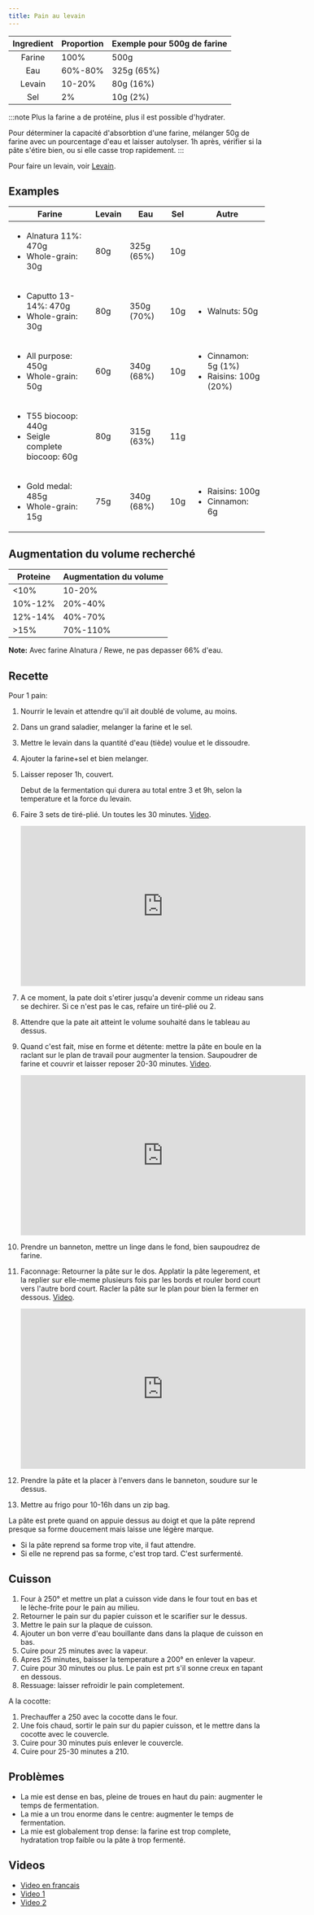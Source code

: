 ```yaml
---
title: Pain au levain
---
```


| Ingredient | Proportion | Exemple pour 500g de farine |
| :--------: | :--------- | :-------------------------- |
| Farine     | 100%       | 500g                        |
| Eau        | 60%-80%    | 325g (65%)                  |
| Levain     | 10-20%     | 80g (16%)                   |
| Sel        | 2%         | 10g (2%)                    |

:::note
Plus la farine a de protéine, plus il est possible d'hydrater.

Pour déterminer la capacité d'absorbtion d'une farine, mélanger 50g de
farine avec un pourcentage d'eau et laisser autolyser. 1h après,
vérifier si la pâte s'étire bien, ou si elle casse trop rapidement.
:::

Pour faire un levain, voir [Levain](levain.md).

## Examples

<table>
<thead>
  <tr>
    <th>Farine</th>
    <th>Levain</th>
    <th>Eau</th>
    <th>Sel</th>
    <th>Autre</th>
  </tr>
</thead>
<tbody>
<tr>
    <td>
      <ul>
        <li>
          Alnatura 11%: 470g
        </li>
        <li>
          Whole-grain: 30g
        </li>
      </ul>
    </td>
    <td>80g</td>
    <td>325g (65%)</td>
    <td>10g</td>
    <td>
    </td>
  </tr>
  <tr>
    <td>
      <ul>
        <li>
          Caputto 13-14%: 470g
        </li>
        <li>
          Whole-grain: 30g
        </li>
      </ul>
    </td>
    <td>80g</td>
    <td>350g (70%)</td>
    <td>10g</td>
    <td>
      <ul>
        <li>
          Walnuts: 50g
        </li>
      </ul>
    </td>
  </tr>
  <tr>
    <td>
      <ul>
        <li>
          All purpose: 450g
        </li>
        <li>
          Whole-grain: 50g
        </li>
      </ul>
    </td>
    <td>60g</td>
    <td>340g (68%)</td>
    <td>10g</td>
    <td>
      <ul>
        <li>Cinnamon: 5g (1%)</li>
        <li>Raisins: 100g (20%)</li>
      </ul>
    </td>
  </tr>
  <tr>
    <td>
      <ul>
        <li>
          T55 biocoop: 440g
        </li>
        <li>
          Seigle complete biocoop: 60g
        </li>
      </ul>
    </td>
    <td>80g</td>
    <td>315g (63%)</td>
    <td>11g</td>
    <td>
    </td>
  </tr>
  <tr>
    <td>
      <ul>
        <li>
          Gold medal: 485g
        </li>
        <li>
          Whole-grain: 15g
        </li>
      </ul>
    </td>
    <td>75g</td>
    <td>340g (68%)</td>
    <td>10g</td>
    <td>
      <ul>
        <li>
          Raisins: 100g
        </li>
        <li>
          Cinnamon: 6g
        </li>
      </ul>
    </td>
  </tr>
</tbody>
</table>

## Augmentation du volume recherché

| Proteine | Augmentation du volume |
| -------- | ---------------------- |
| <10%     | 10-20%                 |
| 10%-12%  | 20%-40%                |
| 12%-14%  | 40%-70%                |
| >15%     | 70%-110%               |

**Note:** Avec farine Alnatura / Rewe, ne pas depasser 66% d'eau.

## Recette

Pour 1 pain:

1.  Nourrir le levain et attendre qu'il ait doublé de volume, au moins.
1.  Dans un grand saladier, melanger la farine et le sel.
1.  Mettre le levain dans la quantité d'eau (tiède) voulue et le dissoudre.
1.  Ajouter la farine+sel et bien melanger.
1.  Laisser reposer 1h, couvert.

    Debut de la fermentation qui durera au total entre 3 et 9h, selon la temperature et la force du levain.

1.  Faire 3 sets de tiré-plié. Un toutes les 30 minutes. [Video](https://youtu.be/hNzJLP61nnQ?t=271).

    <iframe width="560" height="315" src="https://www.youtube.com/embed/hNzJLP61nnQ?start=271" frameborder="0" allow="accelerometer; autoplay; clipboard-write; encrypted-media; gyroscope; picture-in-picture" allowFullScreen></iframe>

1.  A ce moment, la pate doit s'etirer jusqu'a devenir comme un rideau sans se dechirer. Si ce n'est pas le cas, refaire un tiré-plié ou 2.
1.  Attendre que la pate ait atteint le volume souhaité dans le tableau au dessus.

1.  Quand c'est fait, mise en forme et détente: mettre la pâte en boule en la raclant sur
    le plan de travail pour augmenter la tension. Saupoudrer de farine
    et couvrir et laisser reposer 20-30 minutes. [Video](https://youtu.be/KkulM98briI?t=529).

    <iframe width="560" height="315" src="https://www.youtube.com/embed/KkulM98briI?start=529" frameborder="0" allow="accelerometer; autoplay; clipboard-write; encrypted-media; gyroscope; picture-in-picture" allowFullScreen></iframe>

1.  Prendre un banneton, mettre un linge dans le fond, bien saupoudrez
    de farine.
1.  Faconnage: Retourner la pâte sur le dos. Applatir la pâte legerement, et la
    replier sur elle-meme plusieurs fois par les bords et rouler bord
    court vers l'autre bord court. Racler la pâte sur le plan pour bien
    la fermer en dessous. [Video](https://youtu.be/hNzJLP61nnQ?t=629).

    <iframe width="560" height="315" src="https://www.youtube.com/embed/hNzJLP61nnQ?start=629" frameborder="0" allow="accelerometer; autoplay; clipboard-write; encrypted-media; gyroscope; picture-in-picture" allowFullScreen></iframe>

1.  Prendre la pâte et la placer à l'envers dans le banneton, soudure
    sur le dessus.
1.  Mettre au frigo pour 10-16h dans un zip bag.

La pâte est prete quand on appuie dessus au doigt et que la pâte reprend
presque sa forme doucement mais laisse une légère marque.

- Si la pâte reprend sa forme trop vite, il faut attendre.
- Si elle ne reprend pas sa forme, c'est trop tard. C'est surfermenté.

## Cuisson

1.  Four à 250° et mettre un plat a cuisson vide dans le four tout en bas
    et le lèche-frite pour le pain au milieu.
1.  Retourner le pain sur du papier cuisson et le scarifier sur le
    dessus.
1.  Mettre le pain sur la plaque de cuisson.
1.  Ajouter un bon verre d'eau bouillante dans dans la plaque de
    cuisson en bas.
1.  Cuire pour 25 minutes avec la vapeur.
1.  Apres 25 minutes, baisser la temperature a 200° en enlever la vapeur.
1.  Cuire pour 30 minutes ou plus. Le pain est prt s'il sonne creux en tapant en dessous.
1.  Ressuage: laisser refroidir le pain completement.

A la cocotte:

1.  Prechauffer a 250 avec la cocotte dans le four.
1.  Une fois chaud, sortir le pain sur du papier cuisson, et le mettre dans la cocotte avec le couvercle.
1.  Cuire pour 30 minutes puis enlever le couvercle.
1.  Cuire pour 25-30 minutes a 210.

## Problèmes

- La mie est dense en bas, pleine de troues en haut du pain: augmenter
  le temps de fermentation.
- La mie a un trou enorme dans le centre: augmenter le temps de
  fermentation.
- La mie est globalement trop dense: la farine est trop complete,
  hydratation trop faible ou la pâte à trop fermenté.

## Videos

- [Video en francais](https://www.youtube.com/watch?v=PX4HDv98tH8)
- [Video 1](https://www.youtube.com/watch?v=KkulM98briI)
- [Video 2](https://www.youtube.com/watch?v=BJEHsvW2J6M)
